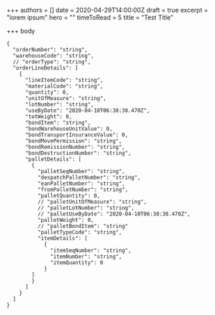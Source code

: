 +++
authors = []
date = 2020-04-29T14:00:00Z
draft = true
excerpt = "lorem ipsum"
hero = ""
timeToRead = 5
title = "Test Title"

+++
body

    {
      "orderNumber": "string",
      "warehouseCode": "string",  
      // "orderType": "string",
      "orderLineDetails": [
        {
          "lineItemCode": "string",
          "materialCode": "string",
          "quantity": 0,
          "unitOfMeasure": "string",
          "lotNumber": "string",
          "useByDate": "2020-04-10T06:38:38.470Z",
          "totWeight": 0,
          "bondItem": "string",
          "bondWarehouseUnitValue": 0,
          "bondTransportInsuranceValue": 0,
          "bondMovePermission": "string",
          "bondRemissionNumber": "string",
          "bondDestructionNumber": "string",
          "palletDetails": [
            {
              "palletSeqNumber": "string",
              "despatchPalletNumber": "string",
              "eanPalletNumber": "string",
              "fromPalletNumber": "string",
              "palletQuantity": 0,
              // "palletUnitOfMeasure": "string",
              // "palletLotNumber": "string",
              // "palletUseByDate": "2020-04-10T06:38:38.470Z",
              "palletWeight": 0,
              // "palletBondItem": "string"
              "palletTypeCode": "string",
              "itemDetails": [
                {
                  "itemSeqNumber": "string", 
                  "itemNumber": "string",
                  "itemQuantity": 0 
                }
            ]
            }
          ]
        }
      ]
    }